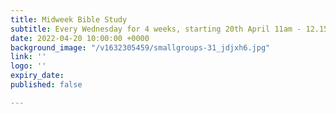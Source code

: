 ```yaml
---
title: Midweek Bible Study
subtitle: Every Wednesday for 4 weeks, starting 20th April 11am - 12.15pm
date: 2022-04-20 10:00:00 +0000
background_image: "/v1632305459/smallgroups-31_jdjxh6.jpg"
link: ''
logo: ''
expiry_date: 
published: false

---
```


